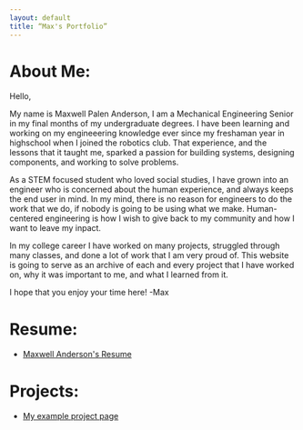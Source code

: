 ```yaml
---
layout: default
title: “Max's Portfolio”
---
```


# About Me:

Hello,

My name is Maxwell Palen Anderson, I am a Mechanical Engineering Senior in my final months of my undergraduate degrees. I have been learning and working on my engineeering knowledge ever since my freshaman year in highschool when I joined the robotics club. That experience, and the lessons that it taught me, sparked a passion for building systems, designing components, and working to solve problems.

As a STEM focused student who loved social studies, I have grown into an engineer who is concerned about the human experience, and always keeps the end user in mind. In my mind, there is no reason for engineers to do the work that we do, if nobody is going to be using what we make. Human-centered engineering is how I wish to give back to my community and how I want to leave my inpact.

In my college career I have worked on many projects, struggled through many classes, and done a lot of work that I am very proud of. This website is going to serve as an archive of each and every project that I have worked on, why it was important to me, and what I learned from it. 

I hope that you enjoy your time here!
-Max

# Resume:

* [Maxwell Anderson's Resume](resume.html)

# Projects:

* [My example project page](/projects/projectExample.html)
